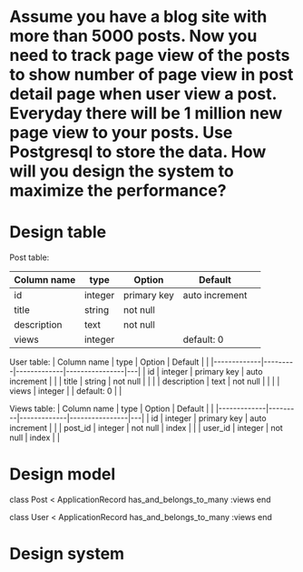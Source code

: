 # Assume you have a blog site with more than 5000 posts. Now you need to track page view of the posts to show number of page view in post detail page when user view a post. Everyday there will be 1 million new page view to your posts. Use Postgresql to store the data. How will you design the system to maximize the performance?

# Design table

Post table:

| Column name | type    | Option      | Default        |   |
|-------------|---------|-------------|----------------|---|
| id          | integer | primary key | auto increment |   |
| title       | string  | not null    |                |   |
| description | text    | not null    |                |   |
| views       | integer |             | default: 0     |   |

User table:
| Column name | type    | Option      | Default        |   |
|-------------|---------|-------------|----------------|---|
| id          | integer | primary key | auto increment |   |
| title       | string  | not null    |                |   |
| description | text    | not null    |                |   |
| views       | integer |             | default: 0     |   |

Views table:
| Column name | type    | Option      | Default        |   |
|-------------|---------|-------------|----------------|---|
| id          | integer | primary key | auto increment |   |
| post_id     | integer | not null    | index          |   |
| user_id     | integer | not null    | index          |   |

# Design model
class Post < ApplicationRecord
  has_and_belongs_to_many :views
end

class User < ApplicationRecord
  has_and_belongs_to_many :views
end

# Design system




